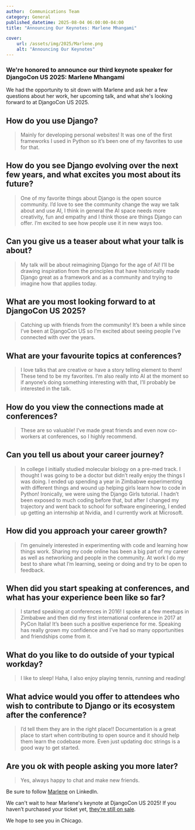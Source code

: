 ```yaml
---
author:  Communications Team
category: General
published_datetime: 2025-08-04 06:00:00-04:00 
title: "Announcing Our Keynotes: Marlene Mhangami"

cover:
    url: /assets/img/2025/Marlene.png
    alt: "Announcing Our Keynotes"
---
```


### We're honored to announce our third keynote speaker for DjangoCon US 2025: Marlene Mhangami

We had the opportunity to sit down with Marlene and ask her a few questions about her work, her upcoming talk, and what she's looking forward to at DjangoCon US 2025.

## How do you use Django?

> Mainly for developing personal websites! It was one of the first frameworks I used in Python so it’s been one of my favorites to use for that.

## How do you see Django evolving over the next few years, and what excites you most about its future?

> One of my favorite things about Django is the open source community. I’d love to see the community change the way we talk about and use AI, I think in general the AI space needs more creativity, fun and empathy and I think those are things Django can offer. I’m excited to see how people use it in new ways too.

## Can you give us a teaser about what your talk is about?

> My talk will be about reimagining Django for the age of AI! I’ll be drawing inspiration from the principles that have historically made Django great as a framework and as a community and trying to imagine how that applies today.

## What are you most looking forward to at DjangoCon US 2025?

> Catching up with friends from the community! It’s been a while since I’ve been at DjangoCon US so I’m excited about seeing people I’ve connected with over the years.

## What are your favourite topics at conferences?

> I love talks that are creative or have a story telling element to them! These tend to be my favorites. I’m also really into AI at the moment so if anyone’s doing something interesting with that, I’ll probably be interested in the talk.

## How do you view the connections made at conferences?

> These are so valuable! I’ve made great friends and even now co-workers at conferences, so I highly recommend.

## Can you tell us about your career journey?

> In college I initially studied molecular biology on a pre-med track. I thought I was going to be a doctor but didn’t really enjoy the things I was doing. I ended up spending a year in Zimbabwe experimenting with different things and wound up helping girls learn how to code in Python! Ironically, we were using the Django Girls tutorial. I hadn’t been exposed to much coding before that, but after I changed my trajectory and went back to school for software engineering, I ended up getting an internship at Nvidia, and I currently work at Microsoft.

## How did you approach your career growth?

> I’m genuinely interested in experimenting with code and learning how things work. Sharing my code online has been a big part of my career as well as networking and people in the community. At work I do my best to share what I’m learning, seeing or doing and try to be open to feedback.

## When did you start speaking at conferences, and what has your experience been like so far?

> I started speaking at conferences in 2016! I spoke at a few meetups in Zimbabwe and then did my first international conference in 2017 at PyCon Italia! It’s been such a positive experience for me. Speaking has really grown my confidence and I’ve had so many opportunities and friendships come from it.

## What do you like to do outside of your typical workday?

> I like to sleep! Haha, I also enjoy playing tennis, running and reading!

## What advice would you offer to attendees who wish to contribute to Django or its ecosystem after the conference?

> I’d tell them they are in the right place!! Documentation is a great place to start when contributing to open source and it should help them learn the codebase more. Even just updating doc strings is a good way to get started.

## Are you ok with people asking you more later?

> Yes, always happy to chat and make new friends.

Be sure to follow [Marlene](https://www.linkedin.com/in/marlenemhangami/) on LinkedIn.

We can't wait to hear Marlene's keynote at DjangoCon US 2025! If you haven’t purchased your ticket yet, [they’re still on sale](https://ti.to/defna/djangocon-us-2025).

We hope to see you in Chicago.
